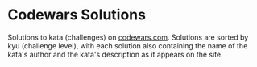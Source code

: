 # Codewars Solutions
Solutions to kata (challenges) on [codewars.com](http://www.codewars.com/). Solutions are sorted by kyu (challenge level), with each solution also containing the name of the kata's author and the kata's description as it appears on the site.

